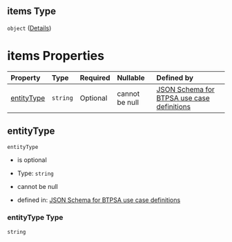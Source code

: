 ## items Type

`object` ([Details](btpsa-usecase-properties-services-items-allof-1-then-allof-84-then-allof-1-then-properties-parameters-properties-writepermissions-items.md))

# items Properties

| Property                  | Type     | Required | Nullable       | Defined by                                                                                                                                                                                                                                                                                                                                                                  |
| :------------------------ | :------- | :------- | :------------- | :-------------------------------------------------------------------------------------------------------------------------------------------------------------------------------------------------------------------------------------------------------------------------------------------------------------------------------------------------------------------------- |
| [entityType](#entitytype) | `string` | Optional | cannot be null | [JSON Schema for BTPSA use case definitions](btpsa-usecase-properties-services-items-allof-1-then-allof-84-then-allof-1-then-properties-parameters-properties-writepermissions-items-properties-entitytype.md "undefined#/properties/services/items/allOf/1/then/allOf/84/then/allOf/1/then/properties/parameters/properties/writePermissions/items/properties/entityType") |

## entityType



`entityType`

*   is optional

*   Type: `string`

*   cannot be null

*   defined in: [JSON Schema for BTPSA use case definitions](btpsa-usecase-properties-services-items-allof-1-then-allof-84-then-allof-1-then-properties-parameters-properties-writepermissions-items-properties-entitytype.md "undefined#/properties/services/items/allOf/1/then/allOf/84/then/allOf/1/then/properties/parameters/properties/writePermissions/items/properties/entityType")

### entityType Type

`string`
